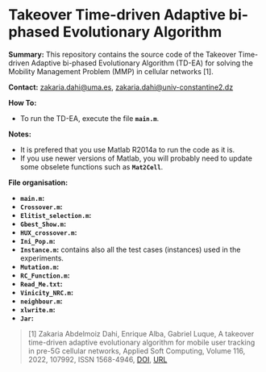 # Takeover Time-driven Adaptive bi-phased Evolutionary Algorithm 
**Summary:** This repository contains the source code of the Takeover Time-driven Adaptive bi-phased Evolutionary Algorithm (TD-EA) for solving the Mobility Management Problem (MMP) in cellular networks [1]. 

**Contact:** zakaria.dahi@uma.es, zakaria.dahi@univ-constantine2.dz

**How To:**
- To run the TD-EA, execute the file **```main.m```**.

**Notes:**
- It is prefered that you use Matlab R2014a to run the code as it is. 
- If you use newer versions of Matlab, you will probably need to update some obselete functions such as **```Mat2Cell```**.

**File organisation:**
- **```main.m```:**
- **```Crossover.m```:**
- **```Elitist_selection.m```:**
- **```Gbest_Show.m```:**
- **```HUX_crossover.m```:**
- **```Ini_Pop.m```:**
- **```Instance.m```:** contains also all the test cases (instances) used in the experiments.
- **```Mutation.m```:**
- **```RC_Function.m```:**
- **```Read_Me.txt```:**
- **```Vinicity_NRC.m```:**
- **```neighbour.m```:**
- **```xlwrite.m```:**
- **```Jar```:**

> [1] Zakaria Abdelmoiz Dahi, Enrique Alba, Gabriel Luque, A takeover time-driven adaptive evolutionary algorithm for mobile user tracking in pre-5G cellular networks, Applied Soft Computing, Volume 116, 2022, 107992, ISSN 1568-4946, [DOI](https://doi.org/10.1016/j.asoc.2021.107992), [URL](https://www.sciencedirect.com/science/article/pii/S1568494621009145)
